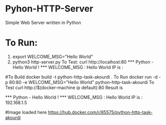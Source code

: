 # Pyhon-HTTP-Server
Simple Web Server written in Python


# To Run:
1. export WELCOME_MSG="Hello World"
2. python3 http-server.py
To Test:
curl http://localhost:80
*** Python - Hello World ! ***
WELCOME_MSG : Hello World
IP is : <IP>

#To Build
docker build -t python-http-task-akourdi .
To Run
docker run -d -p 80:80 -e WELCOME_MSG="Hello World" python-http-task-akourdi
To Test
curl http://$(docker-machine ip default):80
Result is

  
*** Python - Hello World ! ***
WELCOME_MSG : Hello World
IP is : 192.168.1.5
  

#Image loaded here
https://hub.docker.com/r/85575/python-http-task-akourdi
